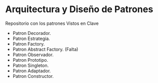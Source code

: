 # Arquitectura y Diseño de Patrones

Repositorio con los patrones Vistos en Clave

+ Patron Decorador.
+ Patron Estrategia.
+ Patron Factory.
+ Patron Abstract Factory. (Falta)
+ Patron Observador.
+ Patron Prototipo.
+ Patron Singleton.
+ Patron Adaptador.
+ Patron Constructor.
